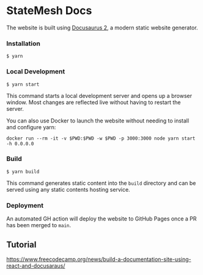 # StateMesh Docs

The website is built using [Docusaurus 2](https://docusaurus.io/), a modern static website generator.

### Installation

```
$ yarn
```

### Local Development

```
$ yarn start
```

This command starts a local development server and opens up a browser window. Most changes are reflected live without having to restart the server.

You can also use Docker to launch the website without needing to install and configure yarn:
```
docker run --rm -it -v $PWD:$PWD -w $PWD -p 3000:3000 node yarn start -h 0.0.0.0
```

### Build

```
$ yarn build
```

This command generates static content into the `build` directory and can be served using any static contents hosting service.

### Deployment

An automated GH action will deploy the website to GitHub Pages once a PR has been merged to `main`.


## Tutorial
https://www.freecodecamp.org/news/build-a-documentation-site-using-react-and-docusaraus/

